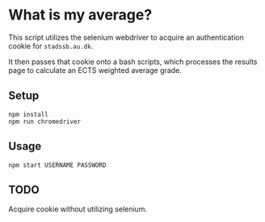 # What is my average?

This script utilizes the selenium webdriver to acquire an authentication cookie for `stadssb.au.dk`.

It then passes that cookie onto a bash scripts, which processes the results page to calculate an ECTS weighted average grade.

## Setup
```
npm install
npm run chromedriver
```

## Usage
```
npm start USERNAME PASSWORD
```

## TODO
Acquire cookie without utilizing selenium.
